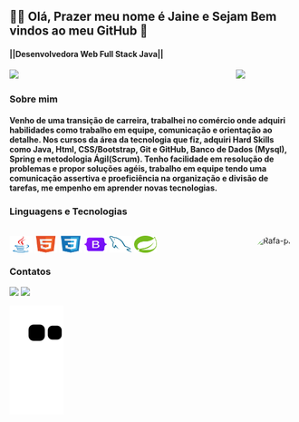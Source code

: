 <h2> 👩‍💻 Olá, Prazer meu nome é Jaine e Sejam Bem vindos ao meu GitHub 👋 </h2>
<h4> ||Desenvolvedora Web Full Stack Java|| </h4>
<div>
  <img align="left" width="400px" src="https://github-readme-stats.vercel.app/api?username=JaineSantos0&show_icons=true,css&layout=compact&theme=algolia" />
  <img width="400px" src="https://github-readme-stats.vercel.app/api/top-langs/?username=JaineSantos0&layout=compact&theme=algolia" />
</div>

<h3> Sobre mim </h3>
<h4>
Venho de uma transição de carreira, trabalhei no comércio onde adquiri habilidades como trabalho em equipe, comunicação e orientação ao detalhe. Nos cursos da área da tecnologia que fiz, adquiri Hard Skills como Java, Html, CSS/Bootstrap, Git e GitHub, Banco de Dados (Mysql), Spring e metodologia Ágil(Scrum). Tenho facilidade em resolução de problemas e propor soluções agéis, trabalho em equipe tendo uma comunicação assertiva e proeficiência na organização e divisão de tarefas, me empenho em aprender novas tecnologias.
</h4>


<h3> Linguagens e Tecnologias </h3>
<div style="display: inline_block"><br>
  <img align="center" alt="Jaine-Java" height="30" width="40" src="https://raw.githubusercontent.com/devicons/devicon/master/icons/java/java-original.svg">
  <img align="center" alt="Jaine-HTML" height="30" width="40" src="https://raw.githubusercontent.com/devicons/devicon/master/icons/html5/html5-original.svg">
  <img align="center" alt="Jaine-CSS" height="30" width="40" src="https://raw.githubusercontent.com/devicons/devicon/master/icons/css3/css3-original.svg">
  <img align="center" alt="Jaine-BOOTSTRAP" height="30" width="40" src="https://raw.githubusercontent.com/devicons/devicon/master/icons/bootstrap/bootstrap-original.svg">
  <img align="center" alt="Jaine-MYSQL" height="30" width="40" src="https://raw.githubusercontent.com/devicons/devicon/master/icons/mysql/mysql-original.svg">
  <img align="center" alt="Jaine-SPRING" height="30" width="40" src="https://raw.githubusercontent.com/devicons/devicon/master/icons/spring/spring-original.svg">
  <img align="right" alt="Rafa-pic" height="150" style="border-radius:50px;"  src="https://cdn.discordapp.com/attachments/667523399219675139/1089259922576920818/download20230306133058.png">
</div>

<h3> Contatos </h3>
<div>
  <a href = "mailto:jainejosiane@gmail.com"><img src="https://img.shields.io/badge/-Gmail-%23333?style=for-the-badge&logo=gmail&logoColor=white" target="_blank"></a>
  <a href="https://www.linkedin.com/in/jainejosiane" target="_blank"><img src="https://img.shields.io/badge/-LinkedIn-%230077B5?style=for-the-badge&logo=linkedin&logoColor=white" target="_blank">
</a>
</div>

![Snake animation](https://github.com/JaineSantos0/JaineSantos0/blob/output/github-contribution-grid-snake.svg)
